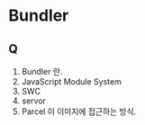 # Bundler

## Q

 1. Bundler 란.
 2. JavaScript Module System
 3. SWC
 4. servor
 5. Parcel 이 이미지에 접근하는 방식.
